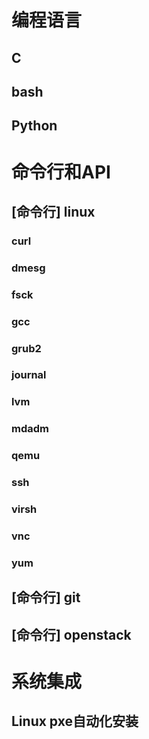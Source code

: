 编程语言
========

C
---

bash
----

Python
------

命令行和API
==========

[命令行] linux
--------------

### curl

### dmesg

### fsck

### gcc

### grub2

### journal

### lvm

### mdadm

### qemu

### ssh

### virsh

### vnc

### yum

[命令行] git
------------

[命令行] openstack
------------------

系统集成
========

Linux pxe自动化安装
------------------
